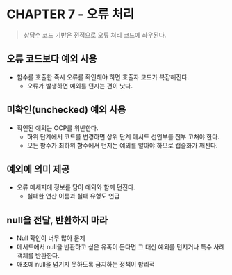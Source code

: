 # CHAPTER 7 - 오류 처리

> 상당수 코드 기반은 전적으로 오류 처리 코드에 좌우된다.

## 오류 코드보다 예외 사용
- 함수를 호출한 즉시 오류를 확인해야 하면 호출자 코드가 복잡해진다.
  - 오류가 발생하면 예외를 던지는 편이 낫다.

## 미확인(unchecked) 예외 사용
- 확인된 예외는 OCP를 위반한다.
  - 하위 단계에서 코드를 변경하면 상위 단계 메서드 선언부를 전부 고쳐야 한다.
  - 모든 함수가 최하위 함수에서 던지는 예외를 알아야 하므로 캡슐화가 깨진다.

## 예외에 의미 제공
- 오류 메세지에 정보를 담아 예외와 함께 던진다.
  - 실패한 연산 이름과 실패 유형도 언급

## null을 전달, 반환하지 마라
- Null 확인이 너무 많아 문제
- 메서드에서 null을 반환하고 싶은 유혹이 든다면 그 대신 예외를 던지거나 특수 사례 객체를 반환한다.
- 애초에 null을 넘기지 못하도록 금지하는 정책이 합리적
